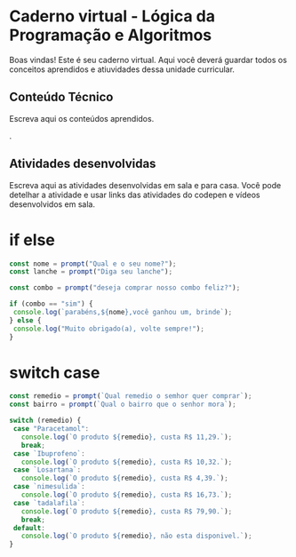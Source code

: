 # Caderno virtual - Lógica da Programação e Algoritmos
Boas vindas! Este é seu caderno virtual. Aqui você deverá guardar todos os conceitos aprendidos e atiuvidades dessa unidade curricular. 


## Conteúdo Técnico
Escreva aqui os conteúdos aprendidos.

. 


## Atividades desenvolvidas
Escreva aqui as atividades desenvolvidas em sala e para casa. Você pode detelhar a atividade e usar links das atividades do codepen e vídeos desenvolvidos em sala. 

# if else
 
 ```js
const nome = prompt("Qual e o seu nome?");
const lanche = prompt("Diga seu lanche");

const combo = prompt("deseja comprar nosso combo feliz?");

if (combo == "sim") {
  console.log(`parabéns,${nome},você ganhou um, brinde`);
} else {
  console.log("Muito obrigado(a), volte sempre!");
}
```

# switch case

 ```js
const remedio = prompt(`Qual remedio o semhor quer comprar`);
const bairro = prompt(`Qual o bairro que o senhor mora`);

switch (remedio) {
  case "Paracetamol":
    console.log(`O produto ${remedio}, custa R$ 11,29.`);
    break;
  case `Ibuprofeno`:
    console.log(`O produto ${remedio}, custa R$ 10,32.`);
  case `Losartana`:
    console.log(`O produto ${remedio}, custa R$ 4,39.`);
  case `nimesulida`:
    console.log(`O produto ${remedio}, custa R$ 16,73.`);
  case `tadalafila`:
    console.log(`O produto ${remedio}, custa R$ 79,90.`);
    break;
  default:
    console.log(`O produto ${remedio}, não esta disponivel.`);
}
```

# 

